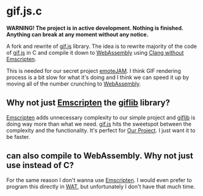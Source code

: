 # gif.js.c

**WARNING! The project is in active development. Nothing is finished. Anything can break at any moment without any notice.**

A fork and rewrite of [gif.js] library. The idea is to rewrite majority of the code of [gif.js] in C and compile it down to [WebAssembly] using [Clang without Emscripten](https://depth-first.com/articles/2019/10/16/compiling-c-to-webassembly-and-running-it-without-emscripten/).

This is needed for our secret project [emoteJAM](https://gist.github.com/rexim/c5c32fb92ef61d0292e543dfb7a064a5). I think GIF rendering process is a bit slow for what it's doing and I think we can speed it up by moving all of the number crunching to [WebAssembly].

## Why not just [Emscripten] the [giflib] library?

[Emscripten] adds unnecessary complexity to our simple project and [giflib] is doing way more than what we need. [gif.js] hits the sweetspot between the complexity and the functionality. It's perfect for [Our Project][emoteJAM]. I just want it to be faster.

## <My Favorite Lang> can also compile to WebAssembly. Why not just use <My Favorite Lang> instead of C?

For the same reason I don't wanna use [Emscripten]. I would even prefer to program this directly in [WAT], but unfortunately I don't have that much time.

[gif.js]: https://jnordberg.github.io/gif.js
[WebAssembly]: https://webassembly.org/
[Emscripten]: https://emscripten.org/
[giflib]: http://giflib.sourceforge.net/
[emoteJAM]: https://gist.github.com/rexim/c5c32fb92ef61d0292e543dfb7a064a5
[Rust]: https://www.rust-lang.org/
[WAT]: https://developer.mozilla.org/en-US/docs/WebAssembly/Understanding_the_text_format
